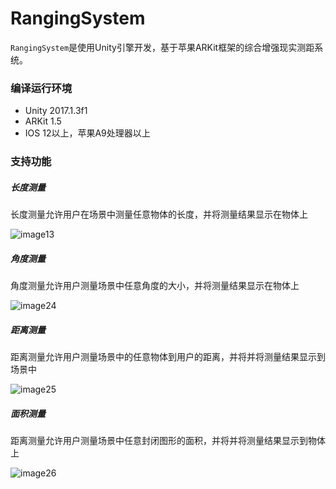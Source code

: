 # RangingSystem

`RangingSystem`是使用Unity引擎开发，基于苹果ARKit框架的综合增强现实测距系统。

### 编译运行环境

- Unity 2017.1.3f1
- ARKit 1.5
- IOS 12以上，苹果A9处理器以上

### 支持功能

##### 长度测量

长度测量允许用户在场景中测量任意物体的长度，并将测量结果显示在物体上

![image13](https://img.rruu.net/image/6051b3c27bf0d)

##### 角度测量

角度测量允许用户测量场景中任意角度的大小，并将测量结果显示在物体上

![image24](https://img.rruu.net/image/6051b450e4534)

##### 距离测量

距离测量允许用户测量场景中的任意物体到用户的距离，并将并将测量结果显示到场景中

![image25](https://img.rruu.net/image/6051b4b2a8c0d)

##### 面积测量

距离测量允许用户测量场景中任意封闭图形的面积，并将并将测量结果显示到物体上

![image26](C:\Users\63092\Desktop\答辩ppt\ppt\media\image26.gif)